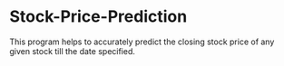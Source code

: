 # Stock-Price-Prediction
This program helps to accurately predict the closing stock price of any given stock till the date specified. 

